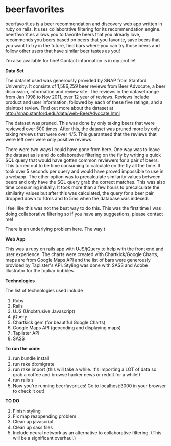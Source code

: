 beerfavorites
=================

beerfavorit.es is a beer recommendation and discovery web app written in ruby on rails. It uses collaborative filtering for its recommendation engine. beerfavorit.es allows you to favorite beers that you already love, recommends you beers based on beers that you favorite, save beers that you want to try in the future, find bars where you can try those beers and follow other users that have similar beer tastes as you! 

I'm also available for hire! Contact information is in my profile!

**Data Set**

The dataset used was generously provided by SNAP from Stanford University. It consists of 1,586,259 beer reviews from Beer Advocate, a beer discussion, information and review site. The reviews in the dataset range from Jan 1998 to Nov 2011, over 12 year of reviews. Reviews include product and user information, followed by each of these five ratings, and a plaintext review. Find out more about the dataset at http://snap.stanford.edu/data/web-BeerAdvocate.html 

The dataset was pruned. This was done by only taking beers that were reviewed over 500 times. After this, the dataset was pruned more by only taking reviews that were over 4/5. This guaranteed that the reviews that were left over were only positive reviews. 

There were two ways I could have gone from here. One way was to leave the dataset as is and do collaborative filtering on the fly by writing a quick SQL query that would have gotten common reviewers for a pair of beers. This turned out to be time consuming to calculate on the fly all the time. It took over 5 seconds per query and would have proved impossible to use in a webapp. The other option was to precalculate similarity values between beers and only have the SQL query grab the correct matches. This was also time consuming initially. It took more than a few hours to precalculate the similarity values but after this was calculated, the query for a beer pair dropped down to 10ms and to 5ms when the database was indexed. 

I feel like this was not the best way to do this. This was the first time I was doing collaborative filtering so if you have any suggestions, please contact me!

There is an underlying problem here. The way t

**Web App**

This was a ruby on rails app with UJS/jQuery to help with the front end and user experience. The charts were created with Chartkick/Google Charts, maps are from Google Maps API and the list of bars were generously provided by Taplister's API. Styling was done with SASS and Adobe Illustrator for the topbar bubbles.

**Technologies**

The list of technologies used include

1. Ruby
2. Rails
3. UJS (Unobtrusive Javascript)
4. jQuery
5. Chartkick gem (for beautiful Google Charts)
6. Google Maps API (geocoding and displaying maps)
7. Taplister API
8. SASS



**To run the code:**
1. run bundle install
2. run rake db:migrate
3. run rake import (this will take a while. It's importing a LOT of data so grab a coffee and browse hacker news or reddit for a while!)
4. run rails s
5. Now you're running beerfavorit.es! Go to localhost:3000 in your browser to check it out!

**TO DO**
1. Finish styling
2. Fix map reappending problem
3. Clean up javascript
4. Clean up sass files
5. Include neural network as an alternative to collaborative filtering. (This will be a significant overhaul.)






